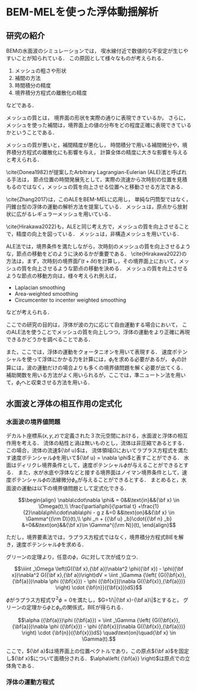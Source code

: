 <!--EXTRACT_REVIEW_NOTE1-->

# BEM-MELを使った浮体動揺解析

## 研究の紹介

BEMの水面波のシミュレーションでは，
喫水線付近で数値的な不安定が生じやすいことが知られている．
この原因として様々なものが考えられる．

1. メッシュの粗さや形状
2. 補間の方法
3. 時間積分の精度
4. 境界積分方程式の離散化の精度

などである．

メッシュの質とは，
境界面の形状を実際の通りに表現できているか，
さらに，メッシュを使った補間は，境界面上の値の分布をどの程度正確に表現できているかということである．

メッシュの質が悪いと，補間精度が悪化し，
時間積分で用いる補間微分や，境界積分方程式の離散化にも影響を与え，
計算全体の精度に大きな影響を与えると考えられる．

\cite{Donea1982}が提案したArbitrary Lagrangian-Eulerian (ALE)法と呼ばれる手法は，
節点位置の時間発展先として，実際の流速から次時刻の位置を見積もるのではなく，メッシュの質を向上させる位置へと移動させる方法である．

\cite{Zhang2017}は，このALEをBEM-MELに応用し，
単純な円筒型ではなく，円錐台型の浮体の運動の解析方法を提案している．
メッシュは，原点から放射状に広がるレギュラーメッシュを用いている．

\cite{Hirakawa2022}も，ALEと同じ考え方で，メッシュの質を向上させることで，精度の向上を図っている．
メッシュは，非構造メッシュを用いている．

ALE法では，境界条件を満たしながら，次時刻のメッシュの質を向上させるような，節点の移動をどのように決めるかが重要である．
\cite{Hirakawa2022}の方法は，まず，次時刻の境界面$\Gamma(t+\delta t)$を計算し，その境界面上において，メッシュの質を向上させるような節点の移動を決める．
メッシュの質を向上させるような節点の移動方向は，様々考えられ例えば，

* Laplacian smoothing
* Area-weighted smoothing
* Circumcenter to incenter weighted smoothing

などが考えられる．

ここでの研究の目的は，浮体が波の力に応じて自由運動する場合において，
このALE法を使うことでメッシュの質を向上しつつ，浮体の運動をより正確に再現できるかどうかを調べることである．

また，ここでは，浮体の運動をクォータニオンを用いて表現する．
速度ポテンシャルを使って浮体にかかる力を計算には，$\phi_t$を求める必要があるが，
$\phi_t$の計算には，波の運動だけの場合よりも多くの境界値問題を解く必要が出てくる．
補助関数を用いる方法がよく用いられるが，ここでは，準ニュートン法を用いて，$\phi_t$へと収束させる方法を用いる．

## 水面波と浮体の相互作用の定式化

### 水面波の境界値問題

デカルト座標系$(x,y,z)$で定義された３次元空間における，水面波と浮体の相互作用を考える．
流体の粘性と渦は無いものとし，流体は非圧縮であるとする．
この場合，流体の流速${\bf u}$は，
流体領域$\Omega$においてラプラス方程式を満たす速度ポテンシャル$\phi$を用いて${\bf u} = \nabla \phi$と表すことができる．
水面はディリクレ境界条件として，速度ポテンシャル$\phi$が与えることができるとする．
また，水が水底や浮体などと接する境界面はノイマン境界条件として，速度ポテンシャル$\phi$の法線微分$\phi_n$が与えることができるとする．
まとめると，水面波の運動は以下の境界値問題として定式化できる．

```math
\begin{align}
\nabla\cdot\nabla \phi& = 0&&\text{in}&&{\bf x} \in \Omega(t),\\
\frac{\partial\phi}{\partial t} +\frac{1}{2}\nabla\phi\cdot\nabla\phi - g z &=0 &&\text{on}&&{\bf x} \in \Gamma^{(\rm D)}(t),\\
\phi _n + {{\bf u} _b}\cdot{{\bf n} _b} &=0&&\text{on}&&{\bf x}\in \Gamma^{(\rm N)}(t),
\end{align}
```

ただし，境界要素法では，ラプラス方程式ではなく，境界積分方程式BIEを解き，速度ポテンシャル$\phi$を求める．

グリーンの定理より，任意の$`\phi`$，$`G`$に対して次が成り立つ．

```math
\iiint _\Omega \left(G({\bf x},{\bf a})\nabla^2 \phi({\bf x}) - \phi({\bf x})\nabla^2 G({\bf x},{\bf a})\right)dV
= \iint _\Gamma {\left( {G({\bf{x}},{\bf{a}})\nabla \phi ({\bf{x}}) - \phi ({\bf{x}})\nabla G({\bf{x}},{\bf{a}})} \right) \cdot {\bf{n}}({\bf{x}})dS}
```

$`\phi`$がラプラス方程式$`\nabla^2\phi=0`$を満たし，$`G=1/\|{\bf x}-{\bf a}\|`$とすると，
グリーンの定理から$`\phi`$と$`\phi _n`$の関係式，BIEが得られる．

```math
\alpha ({\bf{a}})\phi ({\bf{a}}) = \iint _\Gamma {\left( {G({\bf{x}},{\bf{a}})\nabla \phi ({\bf{x}}) - \phi ({\bf{x}})\nabla G({\bf{x}},{\bf{a}})} \right) \cdot {\bf{n}}({\bf{x}})dS}
\quad\text{on}\quad{\bf x} \in \Gamma(t).
```

ここで，$`{\bf a}`$は境界面上の位置ベクトルであり，この原点$`{\bf a}`$を固定し$`{\bf x}`$について面積分される．$`\alpha\left( {\bf{a}} \right)`$は原点での立体角である．

### 浮体の運動方程式



<!--EXTRACT_REVIEW_NOTE1-->